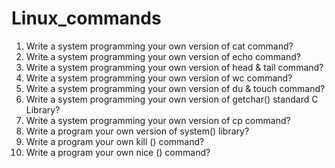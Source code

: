 # Linux_commands

1. Write a system programming your own version of cat command?
2. Write a system programming your own version of echo command?
3. Write a system programming your own version of head & tail command?
4. Write a system programming your own version of wc command?
5. Write a system programming your own version of du & touch command?
6. Write a system programming your own version of getchar() standard C Library?
7. Write a system programming your own version of cp command?
8. Write a program your own version of system() library? 
9. Write a program your own kill () command?
10. Write a program your own nice () command?


